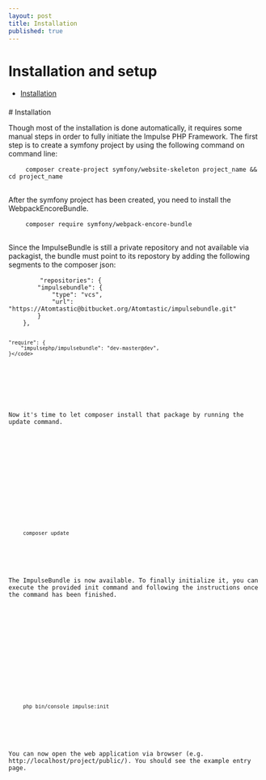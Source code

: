 ```yaml
---
layout: post
title: Installation
published: true
---
```

<h1 class="doc-title">Installation and setup</h1>

- [Installation](#Installation)

<h4><a id="installation"></a></h4>
# Installation

Though most of the installation is done automatically, it requires some manual steps in order to fully initiate the Impulse PHP Framework. The first step is to create a symfony project by using the following command on command line:

<div>
  <pre class="code-white imp-code line-numbers language-shell">
	<code class="language-bash">composer create-project symfony/website-skeleton project_name && cd project_name</code>
  </pre>
</div>

After the symfony project has been created, you need to install the WebpackEncoreBundle.

<div>
  <div class="code-header">
    <div class="button red"></div>
    <div class="button yellow"></div>
    <div class="button green"></div>
  </div>
  <pre class="code-white imp-code line-numbers language-shell">
	<code class="language-bash">composer require symfony/webpack-encore-bundle</code>
  </pre>
</div>

Since the ImpulseBundle is still a private repository and not available via packagist, the bundle must point to its repostory by adding the following segments to the composer json:

<div>
  <div class="code-header">
    <div class="button red"></div>
    <div class="button yellow"></div>
    <div class="button green"></div>
  </div>
  <pre class="code-white imp-code line-numbers language-json">
	<code class="language-json">    "repositories": {
        "impulsebundle": {
            "type": "vcs",
            "url": "https://Atomtastic@bitbucket.org/Atomtastic/impulsebundle.git"
        }
    },
    
    "require": {
        "impulsephp/impulsebundle": "dev-master@dev",
    }</code>
  </pre>
</div>

Now it's time to let composer install that package by running the update command.

<div>
  <div class="code-header">
    <div class="button red"></div>
    <div class="button yellow"></div>
    <div class="button green"></div>
  </div>
  <pre class="code-white imp-code line-numbers language-shell">
	<code class="language-bash">composer update</code>
  </pre>
</div>

The ImpulseBundle is now available. To finally initialize it, you can execute the provided init command and 
following the instructions once the command has been finished.

<div>
  <div class="code-header">
    <div class="button red"></div>
    <div class="button yellow"></div>
    <div class="button green"></div>
  </div>
  <pre class="code-white imp-code line-numbers language-shell">
	<code class="language-bash">php bin/console impulse:init</code>
  </pre>
</div>

You can now open the web application via browser (e.g. http://localhost/project/public/). You should see the example entry page.
